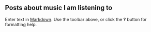 ## Posts about music I am listening to

Enter text in [Markdown](http://daringfireball.net/projects/markdown/). Use the toolbar above, or click the **?** button for formatting help.
